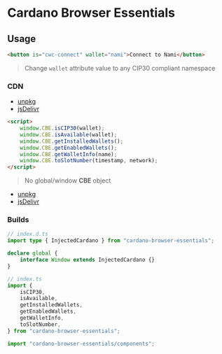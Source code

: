 # Cardano Browser Essentials

## Usage

```html
<button is="cwc-connect" wallet="nami">Connect to Nami</button>
```

> Change `wallet` attribute value to any CIP30 compliant namespace

### CDN

- [unpkg](https://unpkg.com/cardano-browser-essentials/dist/cdn.js)
- [jsDelivr](https://cdn.jsdelivr.net/npm/cardano-browser-essentials/dist/cdn.js)

```html
<script>
	window.CBE.isCIP30(wallet);
	window.CBE.isAvailable(wallet);
	window.CBE.getInstalledWallets();
	window.CBE.getEnabledWallets();
	window.CBE.getWalletInfo(name);
	window.CBE.toSlotNumber(timestamp, network);
</script>
```

> No global/window **CBE** object

- [unpkg](https://unpkg.com/cardano-browser-essentials/dist/components.js)
- [jsDelivr](https://cdn.jsdelivr.net/npm/cardano-browser-essentials/dist/components.js)

### Builds

```ts
// index.d.ts
import type { InjectedCardano } from "cardano-browser-essentials";

declare global {
	interface Window extends InjectedCardano {}
}

// index.ts
import {
	isCIP30,
	isAvailable,
	getInstalledWallets,
	getEnabledWallets,
	getWalletInfo,
	toSlotNumber,
} from "cardano-browser-essentials";

import "cardano-browser-essentials/components";
```
